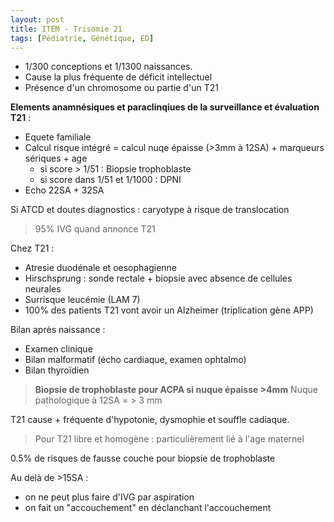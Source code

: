 ```yaml
---
layout: post
title: ITEM - Trisomie 21
tags: [Pédiatrie, Génétique, ED]
---
```


- 1/300 conceptions et 1/1300 naissances.
- Cause la plus fréquente de déficit intellectuel
- Présence d'un chromosome ou partie d'un T21


**Elements anamnésiques et paraclinqiues de la surveillance et évaluation T21** :
- Equete familiale
- Calcul risque intégré = calcul nuqe épaisse (>3mm à 12SA) + marqueurs sériques + age
  - si score > 1/51 : Biopsie trophoblaste
  - si score  dans 1/51 et 1/1000 : DPNI
- Echo 22SA + 32SA

Si ATCD et doutes diagnostics : caryotype à risque de translocation

> 95% IVG quand annonce T21

Chez T21 :
- Atresie duodénale et oesophagienne
- Hirschsprung : sonde rectale + biopsie avec absence de cellules neurales
- Surrisque leucémie (LAM 7)
- 100% des patients T21 vont avoir un Alzheimer (triplication gène APP)

Bilan après naissance :
- Examen clinique
- Bilan malformatif (écho cardiaque, examen ophtalmo)
- Bilan thyroïdien

 > **Biopsie de trophoblaste pour ACPA si nuque épaisse >4mm**
Nuque pathologique à 12SA = > 3 mm

 T21 cause + fréquente d'hypotonie, dysmophie et souffle cadiaque.

> Pour T21 libre et homogène : particulièrement lié à l'age maternel

0.5% de risques de fausse couche pour biopsie de trophoblaste

Au delà de >15SA :
- on ne peut plus faire d'IVG par aspiration
- on fait un "accouchement" en déclanchant l'accouchement
